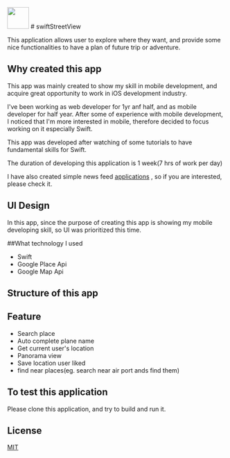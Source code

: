 <img src="https://user-images.githubusercontent.com/55787141/86472343-9e1ee380-bd71-11ea-8b28-7e3ff3d0c3e6.png" width="50" height="50">
# swiftStreetView 

This application allows user to explore where they want, and provide some nice functionalities to have a plan of future trip or adventure.

## Why created this app

This app was mainly created to show my skill in mobile development, and acquire great opportunity to work in iOS development industry.

I've been working as web developer for 1yr anf half, and as mobile developer for half year. After some of experience with mobile development, I noticed that I'm more interested in mobile, therefore decided to focus working on it especially Swift. 

This app was developed after watching of some tutorials to have fundamental skills for Swift. 

The duration of developing this application is 1 week(7 hrs of work per day)

I have also created simple news feed [applications](https://github.com/Soma-dev0808/swiftNewsFeed)
, so if you are interested, please check it.

 
## UI Design

In this app, since the purpose of creating this app is showing my mobile developing skill, so UI was prioritized this time.

##What technology I used

* Swift
* Google Place Api
* Google Map Api

## Structure of this app

## Feature

* Search place
* Auto complete plane name
* Get current user's location
* Panorama view
* Save location user liked
* find near places(eg. search near air port ands find them)

## To test this application

Please clone this application, and try to build and run it.

## License
[MIT](https://github.com/Soma-dev0808/swiftStreetView/blob/master/LICENSE)
